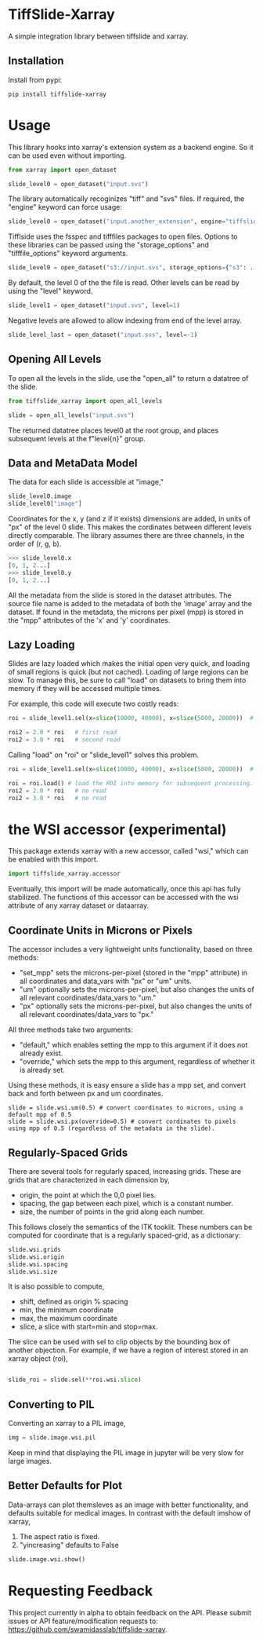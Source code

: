 # TiffSlide-Xarray


A simple integration library between tiffslide and xarray.

## Installation

Install from pypi:

```
pip install tiffslide-xarray
```

# Usage

This library hooks into xarray's extension system as a backend engine. So
it can be used even without importing.

```python
from xarray import open_dataset

slide_level0 = open_dataset("input.svs")
```

The library automatically recoginizes "tiff" and "svs" files. If required,
the "engine" keyword can force usage:

```python
slide_level0 = open_dataset("input.another_extension", engine="tiffslide")
```


Tifflside uses the fsspec and tifffiles packages to open files. Options to these
libraries can be passed using the "storage_options" and "tifffile_options" keyword
arguments.

```python
slide_level0 = open_dataset("s3://input.svs", storage_options={"s3": ... })
```

By default, the level 0 of the the file is read. Other levels can be read by using
the "level" keyword.

```python
slide_level1 = open_dataset("input.svs", level=1)
```

Negative levels are allowed to allow indexing from end of the level array.
```python
slide_level_last = open_dataset("input.svs", level=-1)
```

## Opening All Levels

To open all the levels in the slide, use the "open_all" to return a datatree of the 
slide.

```python
from tiffslide_xarray import open_all_levels

slide = open_all_levels("input.svs")
```

The returned datatree places level0 at the root group, and places subsequent
levels at the f"level{n}" group. 


## Data and MetaData Model


The data for each slide is accessible at "image,"

```python
slide_level0.image
slide_level0["image"]
```

Coordinates for the x, y (and z if it exists) dimensions are added, in units of "px" of the level 0
slide. This makes the cordinates between different levels directly comparable. The library
assumes there are three channels, in the order of (r, g, b). 

```python
>>> slide_level0.x
[0, 1, 2...]
>>> slide_level0.y
[0, 1, 2...]
```

All the metadata from the slide is stored in the dataset attributes. The source file name is
added to the metadata of both the 'image' array and the dataset. If found in the metadata, the microns 
per pixel (mpp) is stored in the "mpp" attributes of the 'x' and 'y' coordinates.

## Lazy Loading

Slides are lazy loaded which makes the initial open very quick, and
loading of small regions is quick (but not cached). Loading of large regions can be slow. 
To manage this, be sure to call "load" on datasets to bring them into memory
if they will be accessed multiple times.

For example, this code will execute two costly reads:

```python
roi = slide_level1.sel(x=slice(10000, 40000), x=slice(5000, 20000))  # select a large ROI

roi2 = 2.0 * roi   # first read
roi2 = 3.0 * roi   # second read
```

Calling "load" on "roi" or "slide_level1" solves this problem.

```python
roi = slide_level1.sel(x=slice(10000, 40000), x=slice(5000, 20000))  # select a large ROI

roi = roi.load() # load the ROI into memory for subsequent processing.
roi2 = 2.0 * roi   # no read
roi2 = 3.0 * roi   # no read
```

# the WSI accessor (experimental)

This package extends xarray with a new accessor, called "wsi," which can be enabled with this import.

```python
import tiffslide_xarray.accessor
```

Eventually, this import will be made automatically, once this api has fully stabilized. The functions of this
accessor can be accessed with the wsi attribute of any xarray dataset or dataarray.

## Coordinate Units in Microns or Pixels

The accessor includes a very lightweight units functionality, based on three methods:

- "set_mpp" sets the microns-per-pixel (stored in the "mpp" attribute) in all coordinates and data_vars with "px" or "um" units.
- "um" optionally sets the microns-per-pixel, but also changes the units of all relevant coordinates/data_vars to "um." 
- "px" optionally sets the microns-per-pixel, but also changes the  units of all relevant coordinates/data_vars to "px." 

All three methods take two arguments:

- "default," which enables setting the mpp to this argument if it does not already exist.
- "override," which sets the mpp to this argument, regardless of whether it is already set.

Using these methods, it is easy ensure a slide has a mpp set, and convert back and forth between px and um coordinates.

```
slide = slide.wsi.um(0.5) # convert coordinates to microns, using a default mpp of 0.5
slide = slide.wsi.px(override=0.5) # convert cordinates to pixels using mpp of 0.5 (regardless of the metadata in the slide).
```

## Regularly-Spaced Grids

There are several tools for regularly spaced, increasing grids. These are grids that are characterized in each
dimension by,

- origin, the point at which the 0,0 pixel lies.
- spacing, the gap between each pixel, which is a constant number.
- size, the number of points in the grid along each number.

This follows closely the semantics of the ITK tooklit. These numbers can be computed for coordinate that is a regularly spaced-grid,
as a dictionary:

```python
slide.wsi.grids
slide.wsi.origin
slide.wsi.spacing
slide.wsi.size
```

It is also possible to compute,

- shift, defined as origin % spacing
- min, the minimum coordinate
- max, the maximum coordinate
- slice, a slice with start=min and stop=max.

The slice can be used with sel to clip objects by the bounding box of another objection. For example, if we have a
region of interest stored in an xarray object (roi),

```python

slide_roi = slide.sel(**roi.wsi.slice)
```

## Converting to PIL

Converting an xarray to a PIL image,

```python
img = slide.image.wsi.pil
```

Keep in mind that displaying the PIL image in jupyter will be very slow for large images.


## Better Defaults for Plot

Data-arrays can plot themsleves as an image with better functionality, and defaults suitable for medical images. In contrast with the 
default imshow of xarray,

1. The aspect ratio is fixed.
2. "yincreasing"  defaults to False


```python
slide.image.wsi.show()
```


# Requesting Feedback


This project currently in alpha to obtain feedback on the API. Please
submit issues or API feature/modification requests to: https://github.com/swamidasslab/tiffslide-xarray.

